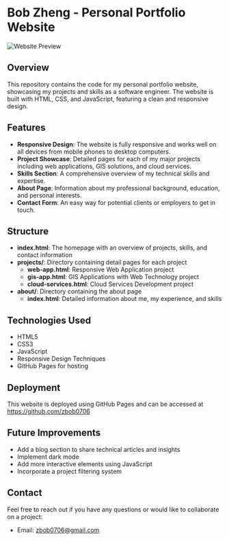 # Bob Zheng - Personal Portfolio Website

![Website Preview](https://i.imgur.com/JGZtJXZ.png)

## Overview

This repository contains the code for my personal portfolio website, showcasing my projects and skills as a software engineer. The website is built with HTML, CSS, and JavaScript, featuring a clean and responsive design.

## Features

- **Responsive Design**: The website is fully responsive and works well on all devices from mobile phones to desktop computers.
- **Project Showcase**: Detailed pages for each of my major projects including web applications, GIS solutions, and cloud services.
- **Skills Section**: A comprehensive overview of my technical skills and expertise.
- **About Page**: Information about my professional background, education, and personal interests.
- **Contact Form**: An easy way for potential clients or employers to get in touch.

## Structure

- **index.html**: The homepage with an overview of projects, skills, and contact information
- **projects/**: Directory containing detail pages for each project
  - **web-app.html**: Responsive Web Application project
  - **gis-app.html**: GIS Applications with Web Technology project
  - **cloud-services.html**: Cloud Services Development project
- **about/**: Directory containing the about page
  - **index.html**: Detailed information about me, my experience, and skills

## Technologies Used

- HTML5
- CSS3
- JavaScript
- Responsive Design Techniques
- GitHub Pages for hosting



## Deployment

This website is deployed using GitHub Pages and can be accessed at https://github.com/zbob0706

## Future Improvements

- Add a blog section to share technical articles and insights
- Implement dark mode
- Add more interactive elements using JavaScript
- Incorporate a project filtering system

## Contact

Feel free to reach out if you have any questions or would like to collaborate on a project:

- Email: zbob0706@gmail.com

